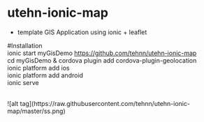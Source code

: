 # utehn-ionic-map
- template  GIS Application using ionic + leaflet


#Installation
<br/>
ionic start myGisDemo https://github.com/tehnn/utehn-ionic-map
<br />
cd myGisDemo  & cordova plugin add cordova-plugin-geolocation
<br />
ionic platform add ios
<br />
ionic platform add android
<br />
ionic serve

<br />
![alt tag](https://raw.githubusercontent.com/tehnn/utehn-ionic-map/master/ss.png)


